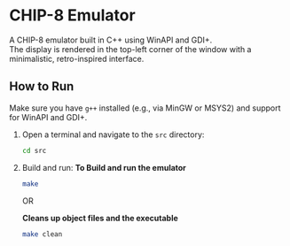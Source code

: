 # CHIP-8 Emulator

A CHIP-8 emulator built in C++ using WinAPI and GDI+.  
The display is rendered in the top-left corner of the window with a minimalistic, retro-inspired interface.


## How to Run

Make sure you have `g++` installed (e.g., via MinGW or MSYS2) and support for WinAPI and GDI+.

1. Open a terminal and navigate to the `src` directory:
   ```bash
   cd src

2. Build and run:
    **To Build and run the emulator**
    ```bash
   make
    ```
   OR
    
   **Cleans up object files and the executable**
   ```bash        
   make clean
   ```
